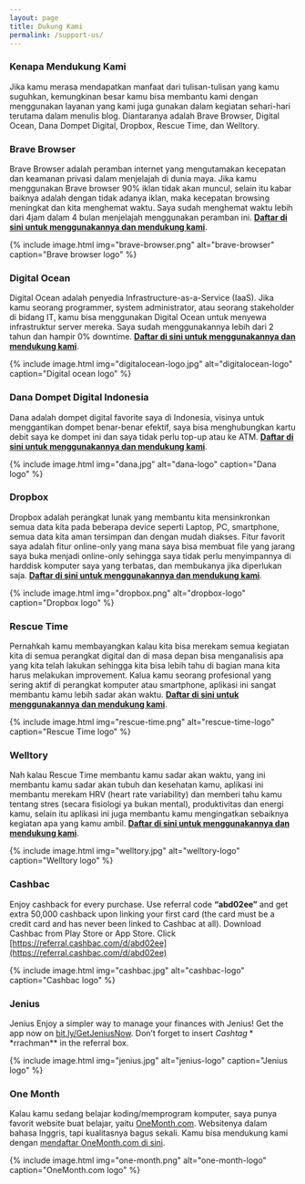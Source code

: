```yaml
---
layout: page
title: Dukung Kami
permalink: /support-us/
---
```


### Kenapa Mendukung Kami

Jika kamu merasa mendapatkan manfaat dari tulisan-tulisan yang kamu suguhkan, kemungkinan besar kamu bisa membantu kami dengan menggunakan layanan yang kami juga gunakan dalam kegiatan sehari-hari terutama dalam menulis blog. Diantaranya adalah Brave Browser, Digital Ocean, Dana Dompet Digital, Dropbox, Rescue Time, dan Welltory.

### Brave Browser

Brave Browser adalah peramban internet yang mengutamakan kecepatan dan keamanan privasi dalam menjelajah di dunia maya. Jika kamu menggunakan Brave browser 90% iklan tidak akan muncul, selain itu kabar baiknya adalah dengan tidak adanya iklan, maka kecepatan browsing meningkat dan kita menghemat waktu. Saya sudah menghemat waktu lebih dari 4jam dalam 4 bulan menjelajah menggunakan peramban ini. **[Daftar di sini untuk menggunakannya dan mendukung kami](https://brave.com/mpj487)**.

{% include image.html img="brave-browser.png" alt="brave-browser" caption="Brave browser logo" %}

### Digital Ocean

Digital Ocean adalah penyedia Infrastructure-as-a-Service (IaaS). Jika kamu seorang programmer, system administrator, atau seorang stakeholder di bidang IT, kamu bisa menggunakan Digital Ocean untuk menyewa infrastruktur server mereka. Saya sudah menggunakannya lebih dari 2 tahun dan hampir 0% downtime. **[Daftar di sini untuk menggunakannya dan mendukung kami](https://m.do.co/c/4d8d6ecb2e74)**.

{% include image.html img="digitalocean-logo.jpg" alt="digitalocean-logo" caption="Digital ocean logo" %}

### Dana Dompet Digital Indonesia

Dana adalah dompet digital favorite saya di Indonesia, visinya untuk menggantikan dompet benar-benar efektif, saya bisa menghubungkan kartu debit saya ke dompet ini dan saya tidak perlu top-up atau ke ATM. **[Daftar di sini untuk menggunakannya dan mendukung kami](https://link.dana.id/ajak?r=bulPuS)**.

{% include image.html img="dana.jpg" alt="dana-logo" caption="Dana logo" %}

### Dropbox

Dropbox adalah perangkat lunak yang membantu kita mensinkronkan semua data kita pada beberapa device seperti Laptop, PC, smartphone, semua data kita aman tersimpan dan dengan mudah diakses. Fitur favorit saya adalah fitur online-only yang mana saya bisa membuat file yang jarang saya buka menjadi online-only sehingga saya tidak perlu menyimpannya di harddisk komputer saya yang terbatas, dan membukanya jika diperlukan saja. **[Daftar di sini untuk menggunakannya dan mendukung kami](https://db.tt/19snlBU39k)**.

{% include image.html img="dropbox.png" alt="dropbox-logo" caption="Dropbox logo" %}

### Rescue Time

Pernahkah kamu membayangkan kalau kita bisa merekam semua kegiatan kita di semua perangkat digital dan di masa depan bisa menganalisis apa yang kita telah lakukan sehingga kita bisa lebih tahu di bagian mana kita harus melakukan improvement. Kalua kamu seorang profesional yang sering aktif di perangkat komputer atau smartphone, aplikasi ini sangat membantu kamu lebih sadar akan waktu. **[Daftar di sini untuk menggunakannya dan mendukung kami](https://www.rescuetime.com/ref/1972518)**.

{% include image.html img="rescue-time.png" alt="rescue-time-logo" caption="Rescue Time logo" %}

### Welltory

Nah kalau Rescue Time membantu kamu sadar akan waktu, yang ini membantu kamu sadar akan tubuh dan kesehatan kamu, aplikasi ini membantu merekam HRV (heart rate variability) dan memberi tahu kamu tentang stres (secara fisiologi ya bukan mental), produktivitas dan energi kamu, selain itu aplikasi ini juga membantu kamu mengingatkan sebaiknya kegiatan apa yang kamu ambil. **[Daftar di sini untuk menggunakannya dan mendukung kami](https://app.welltory.com/referral?token=0559df88fb80120f80348b85738181a71a3658e8)**.

{% include image.html img="welltory.jpg" alt="welltory-logo" caption="Welltory logo" %}

### Cashbac

Enjoy cashback for every purchase. Use referral code **“abd02ee”** and get extra 50,000 cashback upon linking your first card (the card must be a credit card and has never been linked to Cashbac at all). Download Cashbac from Play Store or App Store. Click [https://referral.cashbac.com/d/abd02ee](https://referral.cashbac.com/d/abd02ee)

{% include image.html img="cashbac.jpg" alt="cashbac-logo" caption="Cashbac logo" %}

### Jenius

Jenius Enjoy a simpler way to manage your finances with Jenius! Get the app now on [bit.ly/GetJeniusNow](https://bit.ly/GetJeniusNow). Don’t forget to insert $Cashtag **$rrachman** in the referral box.

{% include image.html img="jenius.jpg" alt="jenius-logo" caption="Jenius logo" %}

### One Month

Kalau kamu sedang belajar koding/memprogram komputer, saya punya favorit website buat belajar, yaitu [OneMonth.com][ONE_MONTH_COM]. Websitenya dalam bahasa Inggris, tapi kualitasnya bagus sekali. Kamu bisa mendukung kami dengan [mendaftar OneMonth.com di sini][ONE_MONTH_COM].

{% include image.html img="one-month.png" alt="one-month-logo" caption="OneMonth.com logo" %}

[ONE_MONTH_COM]: https://mbsy.co/onemonth/54007142